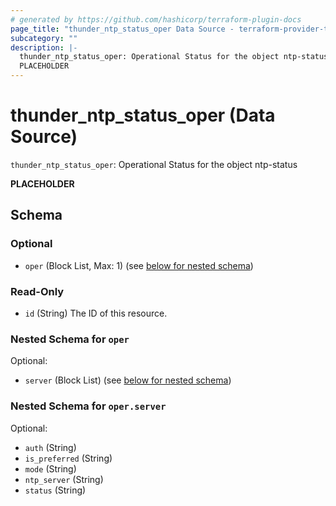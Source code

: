 ```yaml
---
# generated by https://github.com/hashicorp/terraform-plugin-docs
page_title: "thunder_ntp_status_oper Data Source - terraform-provider-thunder"
subcategory: ""
description: |-
  thunder_ntp_status_oper: Operational Status for the object ntp-status
  PLACEHOLDER
---
```


# thunder_ntp_status_oper (Data Source)

`thunder_ntp_status_oper`: Operational Status for the object ntp-status

__PLACEHOLDER__



<!-- schema generated by tfplugindocs -->
## Schema

### Optional

- `oper` (Block List, Max: 1) (see [below for nested schema](#nestedblock--oper))

### Read-Only

- `id` (String) The ID of this resource.

<a id="nestedblock--oper"></a>
### Nested Schema for `oper`

Optional:

- `server` (Block List) (see [below for nested schema](#nestedblock--oper--server))

<a id="nestedblock--oper--server"></a>
### Nested Schema for `oper.server`

Optional:

- `auth` (String)
- `is_preferred` (String)
- `mode` (String)
- `ntp_server` (String)
- `status` (String)


